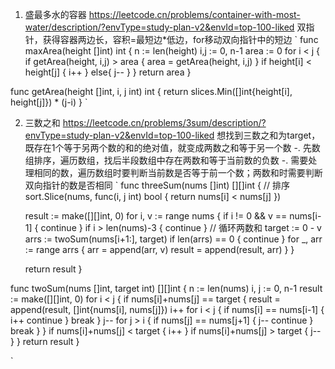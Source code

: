 1. 盛最多水的容器
https://leetcode.cn/problems/container-with-most-water/description/?envType=study-plan-v2&envId=top-100-liked
双指针，获得容器两边长，容积=最短边*低边，for移动双向指针中的短边
`
func maxArea(height []int) int {
    n := len(height)
    i,j := 0, n-1
    area := 0
    for i < j {
        if getArea(height, i,j) > area {
            area = getArea(height, i,j)
        }
        if height[i] < height[j] {
            i++
        } else{
            j--
        }
    }
    return area
}

func getArea(height []int, i, j int) int {
    return slices.Min([]int{height[i], height[j]}) * (j-i)
}
`

2. 三数之和
https://leetcode.cn/problems/3sum/description/?envType=study-plan-v2&envId=top-100-liked
想找到三数之和为target，既存在1个等于另两个数的和的绝对值，就变成两数之和等于另一个数
-. 先数组排序，遍历数组，找后半段数组中存在两数和等于当前数的负数
-. 需要处理相同的数，遍历数组时要判断当前数是否等于前一个数；两数和时需要判断双向指针的数是否相同 
`
func threeSum(nums []int) [][]int {
	// 排序
	sort.Slice(nums, func(i, j int) bool {
		return nums[i] < nums[j]
	})

	result := make([][]int, 0)
	for i, v := range nums {
		if i != 0 && v == nums[i-1] {
			continue
		}
		if i > len(nums)-3 {
			continue
		}
		// 循环两数和
		target := 0 - v
		arrs := twoSum(nums[i+1:], target)
		if len(arrs) == 0 {
			continue
		}
		for _, arr := range arrs {
			arr = append(arr, v)
			result = append(result, arr)
		}
	}

	return result
}

func twoSum(nums []int, target int) [][]int {
	n := len(nums)
	i, j := 0, n-1
	result := make([][]int, 0)
	for i < j {
		if nums[i]+nums[j] == target {
			result = append(result, []int{nums[i], nums[j]})
			i++
			for i < j {
				if nums[i] == nums[i-1] {
					i++
					continue
				}
				break
			}
			j--
			for j > i {
				if nums[j] == nums[j+1] {
					j--
					continue
				}
				break
			}
		}
		if nums[i]+nums[j] < target {
			i++
		}
		if nums[i]+nums[j] > target {
			j--
		}
	}
	return result
}

`
